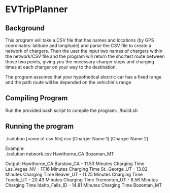 # EVTripPlanner


## Background

This program will take a CSV file that has names and locations (by GPS coordinates: latitude and longitude) and parse the CSV file to create a network of chargers.
Then the user the input two names of chargers within the network/CSV file and the program will return the shortest route between those two points, giving you
the necessary charger stops and charging times at each charger on your way to the destination.

The program assumes that your hypothetical electric car has a fixed range and the path route will be depended on the vehichle's range

## Compiling Program

Run the provided bash script to compile the program: ./build.sh

## Running the program 


./solution [name of csv file].csv [Charger Name 1] [Charger Name 2]

Example:  
./solution network.csv Hawthorne_CA Bozeman_MT

Output:
Hawthorne_CA
Barstow_CA - 11.53 Minutes Charging Time
Las_Vegas_NV - 17.16 Minutes Charging Time
St._George_UT - 13.02 Minutes Charging Time
Beaver_UT - 11.25 Minutes Charging Time
Tooele_UT - 20.43 Minutes Charging Time
Tremonton_UT - 8.56 Minutes Charging Time
Idaho_Falls_ID - 14.81 Minutes Charging Time
Bozeman_MT
